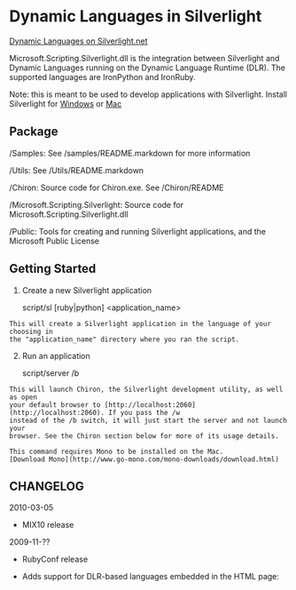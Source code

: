 Dynamic Languages in Silverlight
========================================
  [Dynamic Languages on Silverlight.net](http://silverlight.net/dlr) 

  Microsoft.Scripting.Silverlight.dll is the integration 
  between Silverlight and Dynamic Languages running on the Dynamic Language 
  Runtime (DLR). The supported languages are IronPython and IronRuby.

  Note: this is meant to be used to develop applications with 
  Silverlight. Install Silverlight for [Windows](http://go.microsoft.com/fwlink/?LinkID=119972)
  or [Mac](http://go.microsoft.com/fwlink/?LinkID=119973)

Package
-------
  /Samples:   See /samples/README.markdown for more information
  
  /Utils:     See /Utils/README.markdown

  /Chiron:    Source code for Chiron.exe. See /Chiron/README

  /Microsoft.Scripting.Silverlight: Source code for Microsoft.Scripting.Silverlight.dll

  /Public:    Tools for creating and running Silverlight applications, and the
              Microsoft Public License

Getting Started
---------------
  1. Create a new Silverlight application

      script/sl [ruby|python] <application_name>

    This will create a Silverlight application in the language of your choosing in
    the "application_name" directory where you ran the script.

  2. Run an application

      script/server /b

    This will launch Chiron, the Silverlight development utility, as well as open
    your default browser to [http://localhost:2060](http://localhost:2060). If you pass the /w
    instead of the /b switch, it will just start the server and not launch your
    browser. See the Chiron section below for more of its usage details.

    This command requires Mono to be installed on the Mac.
    [Download Mono](http://www.go-mono.com/mono-downloads/download.html)

CHANGELOG
---------
  
  2010-03-05
  
  - MIX10 release
  
  2009-11-??
  
  - RubyConf release
  
  - Adds support for DLR-based languages embedded in the HTML page:
    <script type="text/python">, <script type="text/ruby">, and
    <script type="text/arbitrary-dlr-language">.

  2009-03-20

  - MIX09 release for Silverlight 2 and Silverlight 3 Beta.

  - Adds a dynamic language REPL to any Silverlight app for a explorative
    developer experience (add console=true to initParams. See 
    samples/(python|ruby)/repl as well for how to use Repl programatically.)

  - Run the Test suite (using IronRuby and Bacon) as any other Silverlight
    application, and use Bacon to write your own tests suites. 
    http://github.com/jschementi/eggs

  - Beginnings of a port of the internal Microsoft DLR Silverlight test suite.

  - API improvement for hosting DLR language in C#/VB Silverlight applications.

  - Fix Codeplex Bug# 11803 (zip version fix)

  - chiron-here.reg - Run Chiron by right-clicking on a directory (in utilities)

  - set DynamicApplication.XapFile to change where a language's filesystem 
    features/libraries look for files.

  - Chiron /path option - ";" separated list of folder to be included in XAP
    (poor mans lib path)

  - New versions of IronRuby (0.3) and IronPython (2.6 pre-alpha)

  - DynamicApplication.LoadAssemblies - support for SL3 Transparent Platform
    Extensions.

  - Managed JScript has been removed from the package.

  - Thanks for the contributions!
    * Removed UI thread check in FileExists (Eloff) November 26, 2008
      commit bd9b2d56eeda8aea69b90245f86493fc22ca0803
    * Fixed ErrorReporter bug when _sourceFileName is not a file on disk (e.g. <string>) (Eloff) November 26, 2008
      commit 61ee0134167a546a55cf138ef63edc5d7eb4b830
    * XapHttpHandler gives IIS or Cassini the auto-XAPing power of Chiron (also in utilities) (Harry Pierson) March 19, 2009
      commit 63a5ea3cf94068b87273531b5c96d84d8de983d2

  2008-10-15

  - New builds of DLR/Languages for Silverlight 2 RTW

  - Custom Fonts: In Silverlight 2 Beta 2 a custom font could either be placed 
    in the XAP file, or as an assembly resource, and loaded by Silverlight. 
    In Silverlight 2 RC0, only an assembly resource is allowed. The current 
    work-around for dynamic languages is to load a dummy DLL with the fonts as
    resources.

  - JScript/Python Interop: This version breaks JScript/Python interop since
    JScript does not support IDynamicObject, which Python uses to do dynamic 
    method dispatch. Therefore, the sample that showed this, jscript/fractulator,
    is not in this release.

  2008-09-29

  - New builds of DLR/Languages for Silverlight 2 RC

  2008-08-29

  - New builds of DLR/Languages

  2008-06-11

  - Now script/sl.bat does not depend on Ruby being installed

  2008-06-09

  - Release for Silverlight 2 Beta 2. Removes samples and source code from 
    main project to seperate downloads on http://codeplex.com/sdlsdk.

  2008-05-06

  - Adds Managed JScript to the package, as well as the "sl" command

  2008-03-07

  - MIX08 release for Silverlight 2; IronRuby and IronPython support for 
    Silverlight 2 Beta 1.
    
  - Abandons <x:Code /> model for a in XAP solution, and uses a auto-xapping 
    tool (Chiron.exe) for a nice development experience.

